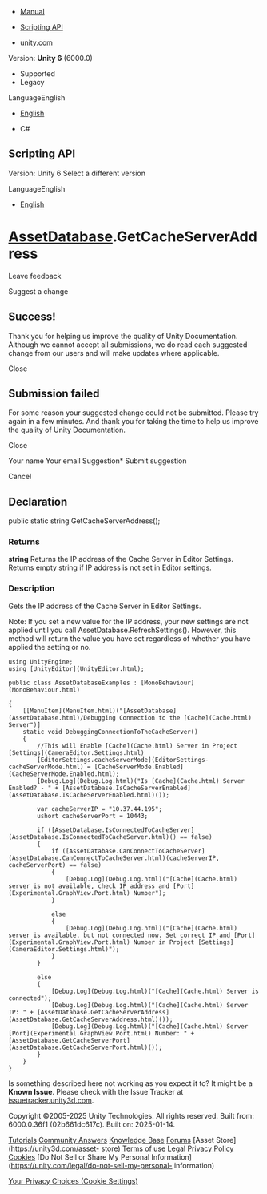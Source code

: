 [ ]()

  * [Manual](../Manual/index.html)
  * [Scripting API](../ScriptReference/index.html)

  * [unity.com](https://unity.com/)

Version: **Unity 6** (6000.0)

  * Supported
  * Legacy

LanguageEnglish

  * [English]()

  * C#

[ ](https://docs.unity3d.com)

## Scripting API

Version: Unity 6 Select a different version

LanguageEnglish

  * [English]()

#  [AssetDatabase](AssetDatabase.html).GetCacheServerAddress

Leave feedback

Suggest a change

## Success!

Thank you for helping us improve the quality of Unity Documentation. Although
we cannot accept all submissions, we do read each suggested change from our
users and will make updates where applicable.

Close

## Submission failed

For some reason your suggested change could not be submitted. Please <a>try
again</a> in a few minutes. And thank you for taking the time to help us
improve the quality of Unity Documentation.

Close

Your name Your email Suggestion* Submit suggestion

Cancel

[ ]()

## Declaration

public static string GetCacheServerAddress();

### Returns

**string** Returns the IP address of the Cache Server in Editor Settings.
Returns empty string if IP address is not set in Editor settings.

### Description

Gets the IP address of the Cache Server in Editor Settings.

Note: If you set a new value for the IP address, your new settings are not
applied until you call AssetDatabase.RefreshSettings(). However, this method
will return the value you have set regardless of whether you have applied the
setting or no.

    
    
    using UnityEngine;
    using [UnityEditor](UnityEditor.html);  
      
    public class AssetDatabaseExamples : [MonoBehaviour](MonoBehaviour.html)  
      
    {
        [[MenuItem](MenuItem.html)("[AssetDatabase](AssetDatabase.html)/Debugging Connection to the [Cache](Cache.html) Server")]
        static void DebuggingConnectionToTheCacheServer()
        {
            //This will Enable [Cache](Cache.html) Server in Project [Settings](CameraEditor.Settings.html)
            [EditorSettings.cacheServerMode](EditorSettings-cacheServerMode.html) = [CacheServerMode.Enabled](CacheServerMode.Enabled.html);
            [Debug.Log](Debug.Log.html)("Is [Cache](Cache.html) Server Enabled? - " + [AssetDatabase.IsCacheServerEnabled](AssetDatabase.IsCacheServerEnabled.html)());  
      
            var cacheServerIP = "10.37.44.195";
            ushort cacheServerPort = 10443;  
      
            if ([AssetDatabase.IsConnectedToCacheServer](AssetDatabase.IsConnectedToCacheServer.html)() == false)
            {
                if ([AssetDatabase.CanConnectToCacheServer](AssetDatabase.CanConnectToCacheServer.html)(cacheServerIP, cacheServerPort) == false)
                {
                    [Debug.Log](Debug.Log.html)("[Cache](Cache.html) server is not available, check IP address and [Port](Experimental.GraphView.Port.html) Number");
                }  
      
                else
                {
                    [Debug.Log](Debug.Log.html)("[Cache](Cache.html) server is available, but not connected now. Set correct IP and [Port](Experimental.GraphView.Port.html) Number in Project [Settings](CameraEditor.Settings.html)");
                }
            }  
      
            else
            {
                [Debug.Log](Debug.Log.html)("[Cache](Cache.html) Server is connected");
                [Debug.Log](Debug.Log.html)("[Cache](Cache.html) Server IP: " + [AssetDatabase.GetCacheServerAddress](AssetDatabase.GetCacheServerAddress.html)());
                [Debug.Log](Debug.Log.html)("[Cache](Cache.html) Server [Port](Experimental.GraphView.Port.html) Number: " + [AssetDatabase.GetCacheServerPort](AssetDatabase.GetCacheServerPort.html)());
            }
        }
    }

Is something described here not working as you expect it to? It might be a
**Known Issue**. Please check with the Issue Tracker at
[issuetracker.unity3d.com](https://issuetracker.unity3d.com).

Copyright ©2005-2025 Unity Technologies. All rights reserved. Built from:
6000.0.36f1 (02b661dc617c). Built on: 2025-01-14.

[Tutorials](https://unity3d.com/learn) [Community
Answers](https://answers.unity3d.com) [Knowledge
Base](https://support.unity3d.com/hc/en-us)
[Forums](https://forum.unity3d.com) [Asset Store](https://unity3d.com/asset-
store) [Terms of use](https://docs.unity3d.com/Manual/TermsOfUse.html)
[Legal](https://unity.com/legal) [Privacy
Policy](https://unity.com/legal/privacy-policy)
[Cookies](https://unity.com/legal/cookie-policy) [Do Not Sell or Share My
Personal Information](https://unity.com/legal/do-not-sell-my-personal-
information)

[Your Privacy Choices (Cookie Settings)](javascript:void\(0\);)

